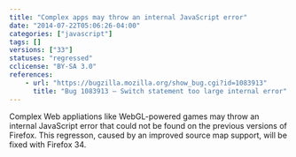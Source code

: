```yaml
---
title: "Complex apps may throw an internal JavaScript error"
date: "2014-07-22T05:06:26-04:00"
categories: ["javascript"]
tags: []
versions: ["33"]
statuses: "regressed"
cclicense: "BY-SA 3.0"
references:
    - url: "https://bugzilla.mozilla.org/show_bug.cgi?id=1083913"
      title: "Bug 1083913 – Switch statement too large internal error"
---
```

Complex Web appliations like WebGL-powered games may throw an internal JavaScript error that could not be found on the previous versions of Firefox. This regresson, caused by an improved source map support, will be fixed with Firefox 34.
